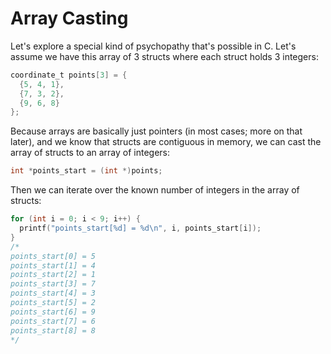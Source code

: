 # Array Casting

Let's explore a special kind of psychopathy that's possible in C. Let's assume we have this array of 3 structs where each struct holds 3 integers:

```c
coordinate_t points[3] = {
  {5, 4, 1},
  {7, 3, 2},
  {9, 6, 8}
};
```

Because arrays are basically just pointers (in most cases; more on that later), and we know that structs are contiguous in memory, we can cast the array of structs to an array of integers:

```c
int *points_start = (int *)points;
```

Then we can iterate over the known number of integers in the array of structs:

```c
for (int i = 0; i < 9; i++) {
  printf("points_start[%d] = %d\n", i, points_start[i]);
}
/*
points_start[0] = 5
points_start[1] = 4
points_start[2] = 1
points_start[3] = 7
points_start[4] = 3
points_start[5] = 2
points_start[6] = 9
points_start[7] = 6
points_start[8] = 8
*/
```
